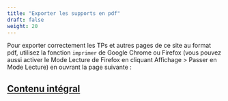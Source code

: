 ```yaml
---
title: "Exporter les supports en pdf"
draft: false
weight: 20
---
```


Pour exporter correctement les TPs et autres pages de ce site au format pdf, utilisez la fonction `imprimer` de Google Chrome ou Firefox (vous pouvez aussi activer le Mode Lecture de Firefox en cliquant Affichage > Passer en Mode Lecture) en ouvrant la page suivante :

## [Contenu intégral](../all_content)